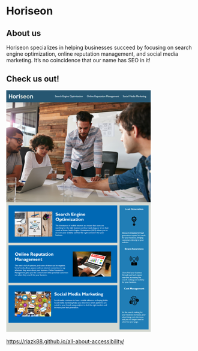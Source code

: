 # Horiseon

## About us

Horiseon specializes in helping businesses succeed by focusing on search engine optimization, online reputation management, and social media marketing. It’s no coincidence that our name has SEO in it!

## Check us out!

![](Develop/assets/images/Horiseon.png)

https://riazk88.github.io/all-about-accessibility/
